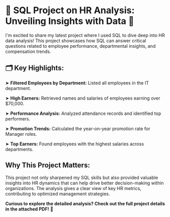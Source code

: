 # 🚀 SQL Project on HR Analysis: Unveiling Insights with Data 🚀

I'm excited to share my latest project where I used SQL to dive deep into HR data analysis! This project showcases how SQL can answer critical questions related to employee performance, departmental insights, and compensation trends.

## 🗂️ Key Highlights:

➤ **Filtered Employees by Department:** Listed all employees in the IT department.

➤ **High Earners:** Retrieved names and salaries of employees earning over $70,000.

➤ **Performance Analysis:** Analyzed attendance records and identified top performers.

➤ **Promotion Trends:** Calculated the year-on-year promotion rate for Manager roles.

➤ **Top Earners:** Found employees with the highest salaries across departments.

## Why This Project Matters:

This project not only sharpened my SQL skills but also provided valuable insights into HR dynamics that can help drive better decision-making within organizations. The analysis gives a clear view of key HR metrics, contributing to optimized management strategies.

**Curious to explore the detailed analysis? Check out the full project details in the attached PDF!** 📎
